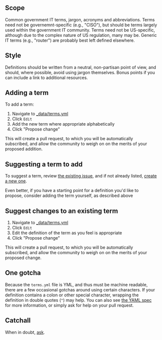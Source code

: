 ## Scope

Common government IT terms, jargon, acronyms and abbreviations. Terms need not be governemnt-specific (e.g., "CISO"), but should be terms largely used within the government IT community. Terms need not be US-specific, although due to the complex nature of US regulation, many may be. Generic IT terms (e.g., "router") are probably best left defined elsewhere.

## Style

Definitions should be written from a neutral, non-partisan point of view, and should, where possible, avoid using jargon themselves. Bonus points if you can include a link to additional resources.

## Adding a term

To add a term:

1. Navigate to [_data/terms.yml](_data/terms.yml)
2. Click `Edit`
3. Add the new term where appropriate alphabetically
4. Click "Propose change"

This will create a pull request, to which you will be automatically subscribed, and allow the community to weigh on on the merits of your proposed addition.

## Suggesting a term to add

To suggest a term, review [the existing issue](https://github.com/benbalter/government-glossary/issues), and if not already listed, [create a new one](https://github.com/benbalter/government-glossary/issues/new).

Even better, if you have a starting point for a definition you'd like to propose, consider adding the term yourself, as described above

## Suggest changes to an existing term

1. Navigate to [_data/terms.yml](_data/terms.yml)
2. Click `Edit`
3. Edit the definition of the term as you feel is appropriate
4. Click "Propose change"

This will create a pull request, to which you will be automatically subscribed, and allow the community to weigh on on the merits of your proposed change.

## One gotcha

Because the `terms.yml` file is YML, and thus must be machine readable, there are a few occasional gotchas around using certain characters. If your definition contains a colon or other special character, wrapping the definition in double quotes (`"`) may help. You can also see [the YAML spec](http://www.yaml.org/) for more information, or simply ask for help on your  pull request.

## Catchall

When in doubt, [ask](https://github.com/benbalter/government-glossary/issues/new).
